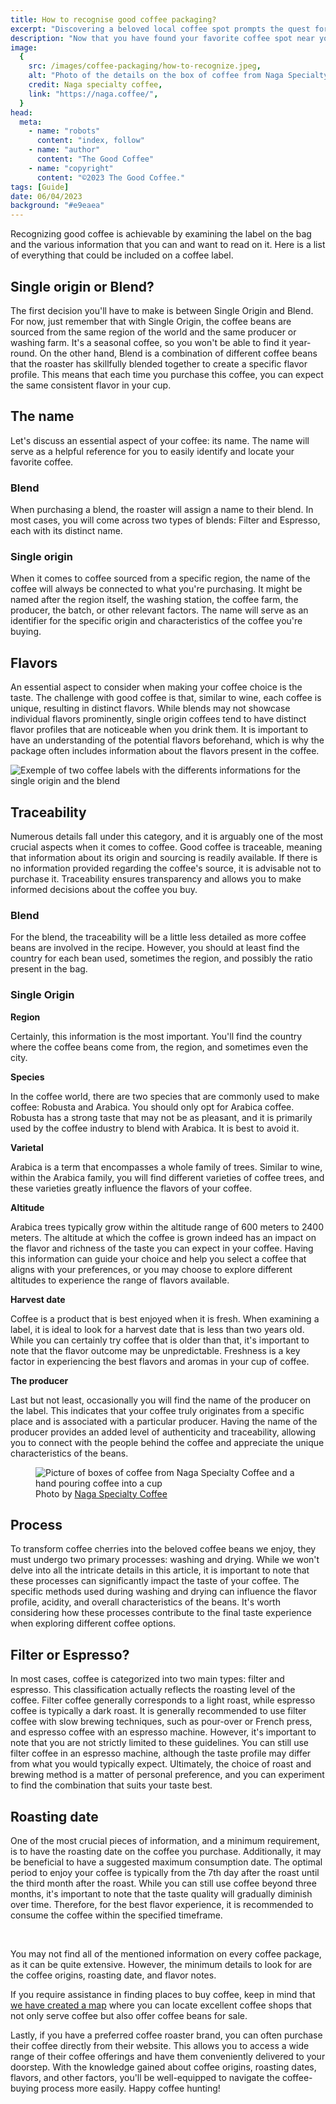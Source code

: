 ```yaml
---
title: How to recognise good coffee packaging?
excerpt: "Discovering a beloved local coffee spot prompts the quest for great coffee at home. Go to a shop or roaster for beans, or smaller stores may have them too. The key is judging the coffee's quality."
description: "Now that you have found your favorite coffee spot near your home, you might be wondering how to find good coffee to enjoy at home. It's usually best to go directly to your coffee shop or a roaster to buy some beans, but occasionally, small shops also sell coffee beans. The challenging part is determining whether that coffee is of good quality."
image:
  {
    src: /images/coffee-packaging/how-to-recognize.jpeg,
    alt: "Photo of the details on the box of coffee from Naga Specialty Coffee",
    credit: Naga specialty coffee,
    link: "https://naga.coffee/",
  }
head:
  meta:
    - name: "robots"
      content: "index, follow"
    - name: "author"
      content: "The Good Coffee"
    - name: "copyright"
      content: "©2023 The Good Coffee."
tags: [Guide]
date: 06/04/2023
background: "#e9eaea"
---
```


Recognizing good coffee is achievable by examining the label on the bag and the various information that you can and want to read on it. Here is a list of everything that could be included on a coffee label.

## Single origin or Blend?

The first decision you'll have to make is between Single Origin and Blend. For now, just remember that with Single Origin, the coffee beans are sourced from the same region of the world and the same producer or washing farm. It's a seasonal coffee, so you won't be able to find it year-round. On the other hand, Blend is a combination of different coffee beans that the roaster has skillfully blended together to create a specific flavor profile. This means that each time you purchase this coffee, you can expect the same consistent flavor in your cup.

## The name

Let's discuss an essential aspect of your coffee: its name. The name will serve as a helpful reference for you to easily identify and locate your favorite coffee.

### Blend

When purchasing a blend, the roaster will assign a name to their blend. In most cases, you will come across two types of blends: Filter and Espresso, each with its distinct name.

### Single origin

When it comes to coffee sourced from a specific region, the name of the coffee will always be connected to what you're purchasing. It might be named after the region itself, the washing station, the coffee farm, the producer, the batch, or other relevant factors. The name will serve as an identifier for the specific origin and characteristics of the coffee you're buying.

## Flavors

An essential aspect to consider when making your coffee choice is the taste. The challenge with good coffee is that, similar to wine, each coffee is unique, resulting in distinct flavors. While blends may not showcase individual flavors prominently, single origin coffees tend to have distinct flavor profiles that are noticeable when you drink them. It is important to have an understanding of the potential flavors beforehand, which is why the package often includes information about the flavors present in the coffee.

![Exemple of two coffee labels with the differents informations for the single origin and the blend](/images/coffee-packaging/coffee-label.jpeg)

## Traceability

Numerous details fall under this category, and it is arguably one of the most crucial aspects when it comes to coffee. Good coffee is traceable, meaning that information about its origin and sourcing is readily available. If there is no information provided regarding the coffee's source, it is advisable not to purchase it. Traceability ensures transparency and allows you to make informed decisions about the coffee you buy.

### Blend

For the blend, the traceability will be a little less detailed as more coffee beans are involved in the recipe. However, you should at least find the country for each bean used, sometimes the region, and possibly the ratio present in the bag.

### Single Origin

**Region**

Certainly, this information is the most important. You'll find the country where the coffee beans come from, the region, and sometimes even the city.

**Species**

In the coffee world, there are two species that are commonly used to make coffee: Robusta and Arabica. You should only opt for Arabica coffee. Robusta has a strong taste that may not be as pleasant, and it is primarily used by the coffee industry to blend with Arabica. It is best to avoid it.

**Varietal**

Arabica is a term that encompasses a whole family of trees. Similar to wine, within the Arabica family, you will find different varieties of coffee trees, and these varieties greatly influence the flavors of your coffee.

**Altitude**

Arabica trees typically grow within the altitude range of 600 meters to 2400 meters. The altitude at which the coffee is grown indeed has an impact on the flavor and richness of the taste you can expect in your coffee. Having this information can guide your choice and help you select a coffee that aligns with your preferences, or you may choose to explore different altitudes to experience the range of flavors available.

**Harvest date**

Coffee is a product that is best enjoyed when it is fresh. When examining a label, it is ideal to look for a harvest date that is less than two years old. While you can certainly try coffee that is older than that, it's important to note that the flavor outcome may be unpredictable. Freshness is a key factor in experiencing the best flavors and aromas in your cup of coffee.

**The producer**

Last but not least, occasionally you will find the name of the producer on the label. This indicates that your coffee truly originates from a specific place and is associated with a particular producer. Having the name of the producer provides an added level of authenticity and traceability, allowing you to connect with the people behind the coffee and appreciate the unique characteristics of the beans.

<figure>
  <img src="/images/coffee-packaging/naga-coffee-collection.jpg" alt="Picture of boxes of coffee from Naga Specialty Coffee and a hand pouring coffee into a cup" />
  <figcaption>
    Photo by
    <a href="https://naga.coffee/" 
      target="_blank">Naga Specialty Coffee</a>
  </figcaption>
</figure>

## Process

To transform coffee cherries into the beloved coffee beans we enjoy, they must undergo two primary processes: washing and drying. While we won't delve into all the intricate details in this article, it is important to note that these processes can significantly impact the taste of your coffee. The specific methods used during washing and drying can influence the flavor profile, acidity, and overall characteristics of the beans. It's worth considering how these processes contribute to the final taste experience when exploring different coffee options.

## Filter or Espresso?

In most cases, coffee is categorized into two main types: filter and espresso. This classification actually reflects the roasting level of the coffee. Filter coffee generally corresponds to a light roast, while espresso coffee is typically a dark roast. It is generally recommended to use filter coffee with slow brewing techniques, such as pour-over or French press, and espresso coffee with an espresso machine. However, it's important to note that you are not strictly limited to these guidelines. You can still use filter coffee in an espresso machine, although the taste profile may differ from what you would typically expect. Ultimately, the choice of roast and brewing method is a matter of personal preference, and you can experiment to find the combination that suits your taste best.

## Roasting date

One of the most crucial pieces of information, and a minimum requirement, is to have the roasting date on the coffee you purchase. Additionally, it may be beneficial to have a suggested maximum consumption date. The optimal period to enjoy your coffee is typically from the 7th day after the roast until the third month after the roast. While you can still use coffee beyond three months, it's important to note that the taste quality will gradually diminish over time. Therefore, for the best flavor experience, it is recommended to consume the coffee within the specified timeframe.

<br />

You may not find all of the mentioned information on every coffee package, as it can be quite extensive. However, the minimum details to look for are the coffee origins, roasting date, and flavor notes.

If you require assistance in finding places to buy coffee, keep in mind that [we have created a map](https://the-good-coffee-places.com/) where you can locate excellent coffee shops that not only serve coffee but also offer coffee beans for sale.

Lastly, if you have a preferred coffee roaster brand, you can often purchase their coffee directly from their website. This allows you to access a wide range of their coffee offerings and have them conveniently delivered to your doorstep. With the knowledge gained about coffee origins, roasting dates, flavors, and other factors, you'll be well-equipped to navigate the coffee-buying process more easily. Happy coffee hunting!
